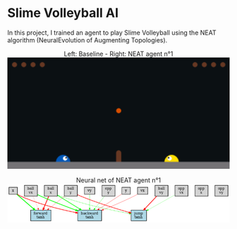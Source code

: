 # Slime Volleyball AI

In this project, I trained an agent to play Slime Volleyball using the NEAT algorithm (NeuralEvolution of Augmenting Topologies).

<p align="center">
Left: Baseline - Right: NEAT agent n°1 </br>
<img width=600 src="images/agent1_play.gif">
</p>

<p align="center">
Neural net of NEAT agent n°1 </br>
<img width=600 src="images/agent1_graph.png">
</p>